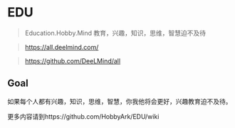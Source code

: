 # EDU

> Education.Hobby.Mind 教育，兴趣，知识，思维，智慧迫不及待

> https://all.deelmind.com/

> https://github.com/DeeLMind/all


## Goal

如果每个人都有兴趣，知识，思维，智慧，你我他将会更好，兴趣教育迫不及待。

更多内容请到https://github.com/HobbyArk/EDU/wiki